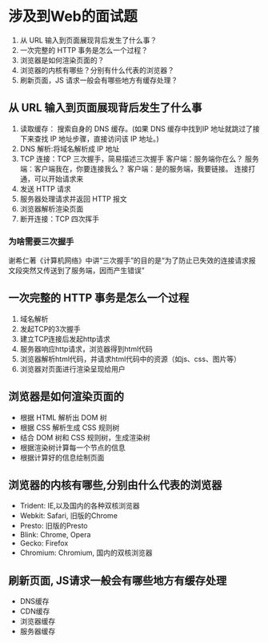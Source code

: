 # 涉及到Web的面试题

1. 从 URL 输入到页面展现背后发生了什么事？
2. 一次完整的 HTTP 事务是怎么一个过程？
3. 浏览器是如何渲染页面的？
4. 浏览器的内核有哪些？分别有什么代表的浏览器？
5. 刷新页面，JS 请求一般会有哪些地方有缓存处理？

## 从 URL 输入到页面展现背后发生了什么事

1. 读取缓存：
         搜索自身的 DNS 缓存。(如果 DNS 缓存中找到IP 地址就跳过了接下来查找 IP 地址步骤，直接访问该 IP 地址。)
2. DNS 解析:将域名解析成 IP 地址
3. TCP 连接：TCP 三次握手，简易描述三次握手
            客户端：服务端你在么？
            服务端：客户端我在，你要连接我么？
            客户端：是的服务端，我要链接。
            连接打通，可以开始请求来
4. 发送 HTTP 请求
5. 服务器处理请求并返回 HTTP 报文
6. 浏览器解析渲染页面
7. 断开连接：TCP 四次挥手

### 为啥需要三次握手

谢希仁著《计算机网络》中讲“三次握手”的目的是“为了防止已失效的连接请求报文段突然又传送到了服务端，因而产生错误”

## 一次完整的 HTTP 事务是怎么一个过程

1. 域名解析
2. 发起TCP的3次握手
3. 建立TCP连接后发起http请求
4. 服务器响应http请求，浏览器得到html代码
5. 浏览器解析html代码，并请求html代码中的资源（如js、css、图片等）
6. 浏览器对页面进行渲染呈现给用户

## 浏览器是如何渲染页面的

- 根据 HTML 解析出 DOM 树
- 根据 CSS 解析生成 CSS 规则树
- 结合 DOM 树和 CSS 规则树，生成渲染树
- 根据渲染树计算每一个节点的信息
- 根据计算好的信息绘制页面

## 浏览器的内核有哪些,分别由什么代表的浏览器

- Trident: IE,以及国内的各种双核浏览器
- Webkit: Safari, 旧版的Chrome
- Presto: 旧版的Presto
- Blink: Chrome, Opera
- Gecko: Firefox
- Chromium: Chromium, 国内的双核浏览器

## 刷新页面, JS请求一般会有哪些地方有缓存处理

- DNS缓存
- CDN缓存
- 浏览器缓存
- 服务器缓存

